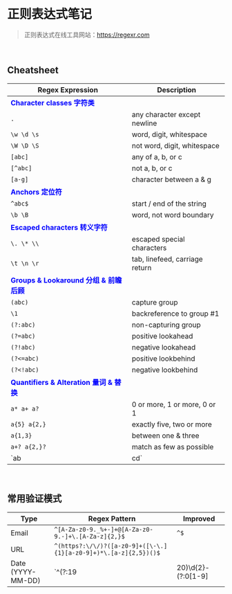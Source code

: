 # 正则表达式笔记

> 正则表达式在线工具网站：https://regexr.com

<br>

## Cheatsheet

| Regex Expression                                             | Description                    |
| ------------------------------------------------------------ | ------------------------------ |
| **<font color='blue'>Character classes 字符类</font>**       |                                |
| `.`                                                          | any character except newline   |
| `\w \d \s`                                                   | word, digit, whitespace        |
| `\W \D \S`                                                   | not word, digit, whitespace    |
| `[abc]`                                                      | any of a, b, or c              |
| `[^abc]`                                                     | not a, b, or c                 |
| `[a-g]`                                                      | character between a & g        |
| **<font color='blue'>Anchors 定位符</font>**                 |                                |
| `^abc$`                                                      | start / end of the string      |
| `\b \B`                                                      | word, not word boundary        |
| **<font color='blue'>Escaped characters 转义字符</font>**    |                                |
| `\. \* \\`                                                   | escaped special characters     |
| `\t \n \r`                                                   | tab, linefeed, carriage return |
| **<font color='blue'>Groups & Lookaround 分组 & 前瞻后顾</font>** |                                |
| `(abc)`                                                      | capture group                  |
| `\1`                                                         | backreference to group #1      |
| `(?:abc)`                                                    | non-capturing group            |
| `(?=abc)`                                                    | positive lookahead             |
| `(?!abc)`                                                    | negative lookahead             |
| `(?<=abc)`                                                   | positive lookbehind            |
| `(?<!abc)`                                                   | negative lookbehind            |
| **<font color='blue'>Quantifiers & Alteration 量词 & 替换</font>** |                                |
| `a* a+ a?`                                                   | 0 or more, 1 or more, 0 or 1   |
| `a{5} a{2,}`                                                 | exactly five, two or more      |
| `a{1,3}`                                                     | between one & three            |
| `a+? a{2,}?`                                                 | match as few as possible       |
| `ab|cd`                                                      | match ab or cd                 |

<br>

## 常用验证模式

| Type                   | Regex Pattern                                                | Improved |
| ---------------------- | ------------------------------------------------------------ | -------- |
| Email                  | `^[A-Za-z0-9._%+-]+@[A-Za-z0-9.-]+\.[A-Za-z]{2,}$`           | `^$`     |
| URL                    | `^(https?:\/\/)?([a-z0-9]+([\-\.]{1}[a-z0-9]+)*\.[a-z]{2,5})()$` |          |
| Date<br />(YYYY-MM-DD) | `^(?:19|20)\d{2}-(?:0[1-9]|1[0-2])-(?:0[0-9]|[12]\d|3[01])$` |          |

